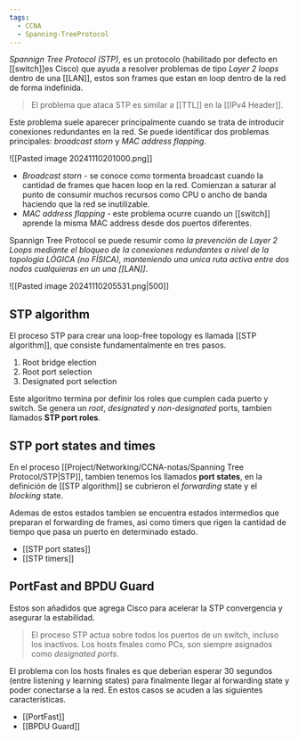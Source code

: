 ```yaml
---
tags:
  - CCNA
  - Spanning-TreeProtocol
---
```

_Spannign Tree Protocol (STP)_, es un protocolo (habilitado por defecto en [[switch]]es Cisco) que ayuda a resolver problemas de tipo _Layer 2 loops_ dentro de una [[LAN]], estos son frames que estan en loop dentro de la red de forma indefinida. 

> El problema que ataca STP es similar a [[TTL]] en la [[IPv4 Header]]. 

Este problema suele aparecer principalmente cuando se trata de introducir conexiones redundantes en la red. Se puede identificar dos problemas principales: _broadcast storn_ y _MAC address flapping_.

![[Pasted image 20241110201000.png]]

- *Broadcast storn* - se conoce como tormenta broadcast cuando la cantidad de frames que hacen loop en la red. Comienzan a saturar al punto de consumir muchos recursos como CPU o ancho de banda haciendo que la red se inutilizable.
- *MAC address flapping* - este problema ocurre cuando un [[switch]] aprende la misma MAC address desde dos puertos diferentes. 

Spannign Tree Protocol se puede resumir como _la prevención de Layer 2 Loops mediante el bloqueo de la conexiones redundantes  a nivel de  la topologia LÓGICA (no FÍSICA), manteniendo una unica ruta activa entre dos nodos cualquieras en un una [[LAN]]_. 

![[Pasted image 20241110205531.png|500]]

## STP algorithm
El proceso STP para crear una loop-free topology es llamada [[STP algorithm]], que consiste fundamentalmente en tres pasos. 
1. Root bridge election 
2. Root port selection 
3. Designated port selection 

Este algoritmo termina por definir los roles que cumplen cada puerto y switch. Se genera un _root_, _designated_ y _non-designated_ ports, tambien llamados **STP port roles**. 

## STP port states and times 
En el proceso [[Project/Networking/CCNA-notas/Spanning Tree Protocol/STP|STP]], tambien tenemos los llamados **port states**, en la definición de [[STP algorithm]] se cubrieron el _forwarding_ state y el _blocking_ state. 

Ademas de estos estados tambien se encuentra estados intermedios que preparan el forwarding de frames, asi como timers que rigen la cantidad de tiempo que pasa un puerto en determinado estado. 

- [[STP port states]] 
- [[STP timers]]

## PortFast and BPDU Guard 
Estos son añadidos que agrega Cisco para acelerar la STP convergencia y asegurar la estabilidad.

> El proceso STP actua sobre todos los puertos de un switch, incluso los inactivos. Los hosts finales como PCs, son siempre asignados como _designated ports_.

El problema con los hosts finales es que deberian esperar 30 segundos (entre listening y learning states) para finalmente llegar al forwarding state y poder conectarse a la red. En estos casos se acuden a las siguientes caracteristicas. 
- [[PortFast]]  
- [[BPDU Guard]] 



